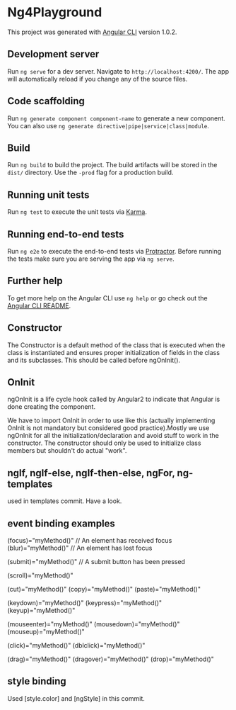 # Ng4Playground

This project was generated with [Angular CLI](https://github.com/angular/angular-cli) version 1.0.2.

## Development server

Run `ng serve` for a dev server. Navigate to `http://localhost:4200/`. The app will automatically reload if you change any of the source files.

## Code scaffolding

Run `ng generate component component-name` to generate a new component. You can also use `ng generate directive|pipe|service|class|module`.

## Build

Run `ng build` to build the project. The build artifacts will be stored in the `dist/` directory. Use the `-prod` flag for a production build.

## Running unit tests

Run `ng test` to execute the unit tests via [Karma](https://karma-runner.github.io).

## Running end-to-end tests

Run `ng e2e` to execute the end-to-end tests via [Protractor](http://www.protractortest.org/).
Before running the tests make sure you are serving the app via `ng serve`.

## Further help

To get more help on the Angular CLI use `ng help` or go check out the [Angular CLI README](https://github.com/angular/angular-cli/blob/master/README.md).

## Constructor
The Constructor is a default method of the class that is executed when the class is instantiated and ensures proper initialization of fields in the class and its subclasses. This should be called before ngOnInit().

## OnInit
ngOnInit is a life cycle hook called by Angular2 to indicate that Angular is done creating the component.

We have to import OnInit in order to use like this (actually implementing OnInit is not mandatory but considered good practice).Mostly we use ngOnInit for all the initialization/declaration and avoid stuff to work in the constructor. The constructor should only be used to initialize class members but shouldn't do actual "work".

## ngIf, ngIf-else, ngIf-then-else, ngFor, ng-templates 
used in templates commit. Have a look.

## event binding examples
(focus)="myMethod()"  // An element has received focus
(blur)="myMethod()"   // An element has lost focus

(submit)="myMethod()"  // A submit button has been pressed

(scroll)="myMethod()"

(cut)="myMethod()"
(copy)="myMethod()"
(paste)="myMethod()"

(keydown)="myMethod()"
(keypress)="myMethod()"
(keyup)="myMethod()"

(mouseenter)="myMethod()"
(mousedown)="myMethod()"
(mouseup)="myMethod()"

(click)="myMethod()"
(dblclick)="myMethod()"

(drag)="myMethod()"
(dragover)="myMethod()"
(drop)="myMethod()"

## style binding
Used [style.color] and [ngStyle] in this commit. 
